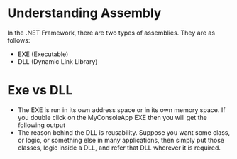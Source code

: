 # Understanding Assembly

In the .NET Framework, there are two types of assemblies. They are as follows:

* EXE (Executable)
* DLL (Dynamic Link Library)

# Exe vs DLL

* The EXE is run in its own address space or in its own memory space. If you double click on the MyConsoleApp EXE then you will get the following output
* The reason behind the DLL is reusability. Suppose you want some class, or logic, or something else in many applications, then simply put those classes, logic inside a DLL, and refer that DLL wherever it is required.
